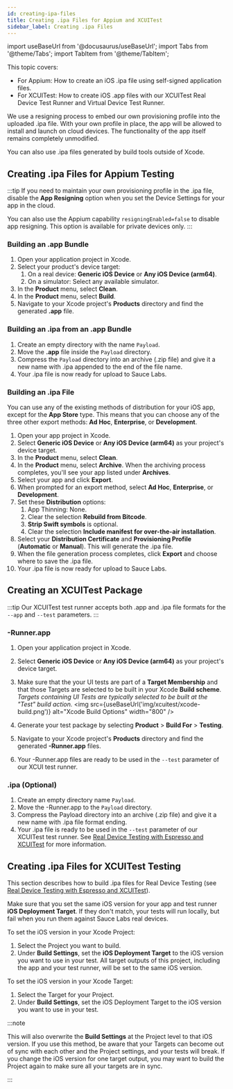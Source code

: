```yaml
---
id: creating-ipa-files
title: Creating .ipa Files for Appium and XCUITest
sidebar_label: Creating .ipa Files
---
```


import useBaseUrl from '@docusaurus/useBaseUrl';
import Tabs from '@theme/Tabs';
import TabItem from '@theme/TabItem';

This topic covers:
* For Appium: How to create an iOS .ipa file using self-signed application files.
* For XCUITest: How to create iOS .app files with our XCUITest Real Device Test Runner and Virtual Device Test Runner.

We use a resigning process to embed our own provisioning profile into the uploaded .ipa file. With your own profile in place, the app will be allowed to install and launch on cloud devices. The functionality of the app itself remains completely unmodified.

You can also use .ipa files generated by build tools outside of Xcode.

## Creating .ipa Files for Appium Testing

:::tip
If you need to maintain your own provisioning profile in the .ipa file, disable the **App Resigning** option when you set the Device Settings for your app in the cloud.

You can also use the Appium capability `resigningEnabled=false` to disable app resigning. This option is available for private devices only.
:::

### Building an .app Bundle
1. Open your application project in Xcode.
2. Select your product's device target:
    1. On a real device: **Generic iOS Device** or **Any iOS Device (arm64)**.
    2. On a simulator: Select any available simulator.
3. In the **Product** menu, select **Clean**.
4. In the **Product** menu, select **Build**.
5. Navigate to your Xcode project's **Products** directory and find the generated **.app** file.

### Building an .ipa from an .app Bundle
1. Create an empty directory with the name `Payload`.
2. Move the **.app** file inside the `Payload` directory.
3. Compress the `Payload` directory into an archive (.zip file) and give it a new name with .ipa appended to the end of the file name.
4. Your .ipa file is now ready for upload to Sauce Labs.

### Building an .ipa File
You can use any of the existing methods of distribution for your iOS app, except for the **App Store** type. This means that you can choose any of the three other export methods: **Ad Hoc**, **Enterprise**, or **Development**.

1. Open your app project in Xcode.
2. Select **Generic iOS Device** or **Any iOS Device (arm64)** as your project's device target.
3. In the **Product** menu, select **Clean**.
4. In the **Product** menu, select **Archive**. When the archiving process completes, you'll see your app listed under **Archives**.
5. Select your app and click **Export**.
6. When prompted for an export method, select **Ad Hoc**, **Enterprise**, or **Development**.
7. Set these **Distribution** options:
    1. App Thinning: None.
    2. Clear the selection **Rebuild from Bitcode**.
    3. **Strip Swift symbols** is optional.
    4. Clear the selection **Include manifest for over-the-air installation**.
8. Select your **Distribution Certificate** and **Provisioning Profile** (**Automatic** or **Manual**). This will generate the .ipa file.
9. When the file generation process completes, click **Export** and choose where to save the .ipa file.
10. Your .ipa file is now ready for upload to Sauce Labs.


## Creating an XCUITest Package

:::tip
Our XCUITest test runner accepts both .app and .ipa file formats for the `--app` and `--test` parameters.
:::

### -Runner.app

1. Open your application project in Xcode.
2. Select **Generic iOS Device** or **Any iOS Device (arm64)** as your project's device target.
3. Make sure that the your UI tests are part of a **Target Membership** and that those Targets are selected to be built in your Xcode **Build scheme**. _Targets containing UI Tests are typically selected to be built at the "Test" build action._
<img src={useBaseUrl('img/xcuitest/xcode-build.png')} alt="Xcode Build Options" width="800" />

4. Generate your test package by selecting **Product** > **Build For** > **Testing**.
5. Navigate to your Xcode project's **Products** directory and find the generated **-Runner.app** files.
6. Your -Runner.app files are ready to be used in the `--test` parameter of our XCUI test runner.

### .ipa (Optional)

1. Create an empty directory name `Payload`.
2. Move the -Runner.app to the `Payload` directory.
3. Compress the Payload directory into an archive (.zip file) and give it a new name with .ipa file format ending.
4. Your .ipa file is ready to be used in the `--test` parameter of our XCUITest test runner. See [Real Device Testing with Espresso and XCUITest](/mobile-apps/automated-testing/espresso-xcuitest/real-devices.md) for more information.

## Creating .ipa Files for XCUITest Testing

This section describes how to build .ipa files for Real Device Testing (see [Real Device Testing with Espresso and XCUITest](/mobile-apps/automated-testing/espresso-xcuitest/real-devices)).

Make sure that you set the same iOS version for your app and test runner **iOS Deployment Target**. If they don't match, your tests will run locally, but fail when you run them against Sauce Labs real devices.

To set the iOS version in your Xcode Project:
1. Select the Project you want to build.
2. Under **Build Settings**, set the **iOS Deployment Target** to the iOS version you want to use in your test. All target outputs of this project, including the app and your test runner, will be set to the same iOS version.

To set the iOS version in your Xcode Target:
1. Select the Target for your Project.
2. Under **Build Settings**, set the iOS Deployment Target to the iOS version you want to use in your test.

:::note

This will also overwrite the **Build Settings** at the Project level to that iOS version. If you use this method, be aware that your Targets can become out of sync with each other and the Project settings, and your tests will break. If you change the iOS version for one target output, you may want to build the Project again to make sure all your targets are in sync.

:::
